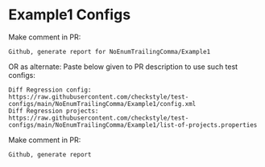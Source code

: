 # Example1 Configs
Make comment in PR:
```
Github, generate report for NoEnumTrailingComma/Example1
```
OR as alternate:
Paste below given to PR description to use such test configs:
```
Diff Regression config: https://raw.githubusercontent.com/checkstyle/test-configs/main/NoEnumTrailingComma/Example1/config.xml
Diff Regression projects: https://raw.githubusercontent.com/checkstyle/test-configs/main/NoEnumTrailingComma/Example1/list-of-projects.properties
```
Make comment in PR:
```
Github, generate report
```
